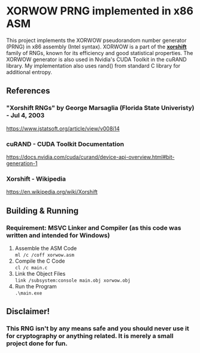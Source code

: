 # XORWOW PRNG implemented in x86 ASM
This project implements the XORWOW pseudorandom number generator (PRNG) in x86 assembly (Intel syntax). 
XORWOW is a part of the <b>[xorshift](https://en.wikipedia.org/wiki/Xorshift)</b> family of RNGs, known for its efficiency and good statistical properties.
The XORWOW generator is also used in Nvidia's CUDA Toolkit in the cuRAND library.
My implementation also uses rand() from standard C library for additional entropy.
## References
### "Xorshift RNGs" by George Marsaglia (Florida State Univeristy) - Jul 4, 2003
https://www.jstatsoft.org/article/view/v008i14
### cuRAND - CUDA Toolkit Documentation
https://docs.nvidia.com/cuda/curand/device-api-overview.html#bit-generation-1
### Xorshift - Wikipedia
https://en.wikipedia.org/wiki/Xorshift
<br>

## Building & Running
### Requirement: MSVC Linker and Compiler (as this code was written and intended for Windows)

1. Assemble the ASM Code <br>
`ml /c /coff xorwow.asm`
2. Compile the C Code <br>
`cl /c main.c`
3. Link the Object Files <br>
` link /subsystem:console main.obj xorwow.obj `
4. Run the Program <br>
` .\main.exe ` <br>

## Disclaimer! 
### This RNG isn't by any means safe and you should never use it for cryptography or anything related. It is merely a small project done for fun.
